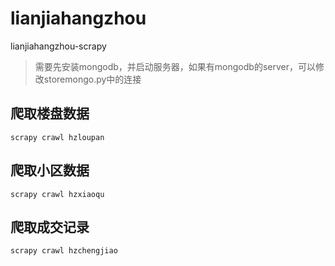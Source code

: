 # lianjiahangzhou
lianjiahangzhou-scrapy

> 需要先安装mongodb，并启动服务器，如果有mongodb的server，可以修改storemongo.py中的连接

## 爬取楼盘数据
```
scrapy crawl hzloupan
```

## 爬取小区数据
```
scrapy crawl hzxiaoqu
```

## 爬取成交记录
```
scrapy crawl hzchengjiao
```
